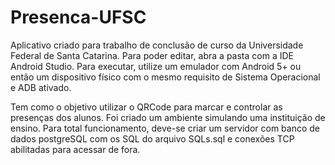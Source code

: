# Presenca-UFSC
Aplicativo criado para trabalho de conclusão de curso da Universidade Federal de Santa Catarina. Para poder editar, abra a pasta com a IDE Android Studio. Para executar, utilize um emulador com Android 5+ ou então um dispositivo físico com o mesmo requisito de Sistema Operacional e ADB ativado.

Tem como o objetivo utilizar o QRCode para marcar e controlar as presenças dos alunos.
Foi criado um ambiente simulando uma instituição de ensino.
Para total funcionamento, deve-se criar um servidor com banco de dados postgreSQL com os SQL do arquivo SQLs.sql e conexões TCP abilitadas para acessar de fora.
